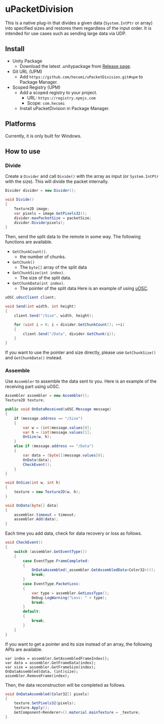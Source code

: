 uPacketDivision
===============

This is a native plug-in that divides a given data (`System.IntPtr` or array) into specified sizes and restores them regardless of the input order. It is intended for use cases such as sending large data via UDP.

Install
-------

- Unity Package
  - Download the latest .unitypackage from [Release page](https://github.com/hecomi/uPacketDivision/releases).
- Git URL (UPM)
  - Add `https://github.com/hecomi/uPacketDivision.git#upm` to Package Manager.
- Scoped Registry (UPM)
  - Add a scoped registry to your project.
    - URL: `https://registry.npmjs.com`
    - Scope: `com.hecomi`
  - Install uPacketDivision in Package Manager.

Platforms
---------

Currently, it is only built for Windows.

How to use
----------

### Divide

Create a `Divider` and call `Divide()` with the array as input (or `System.IntPtr` with the size). This will divide the packet internally.

```cs
Divider divider = new Divider();

void Divide()
{
    Texture2D image;
    var pixels = image.GetPixels32();
    divider.maxPacketSize = packetSize;
    divider.Divide(pixels);
}
```

Then, send the split data to the remote in some way. The following functions are available.
- `GetChunkCount()`.
  - the number of chunks.
- `GetChunk()`
  - The `byte[]` array of the split data
- `GetChunkSize(int index)`.
  - The size of the split data.
- `GetChunkData(int index)`.
  - The pointer of the split data
Here is an example of using [uOSC](https://github.com/hecomi/uOSC).

```cs
uOSC.uOscClient client;

void Send(int width, int height)
{
    client.Send("/Size", width, height);

    for (uint i = 0; i < divider.GetChunkCount(); ++i)
    {
        client.Send("/Data", divider.GetChunk(i));
    }
}
```

If you want to use the pointer and size directly, please use `GetChunkSize()` and `GetChunkData()` instead.

### Assemble

Use `Assembler` to assemble the data sent to you. Here is an example of the receiving part using uOSC.

```cs
Assembler assembler = new Assembler();
Texture2D texture;

public void OnDataReceived(uOSC.Message message)
{
    if (message.address == "/Size")
    {
        var w = (int)message.values[0];
        var h = (int)message.values[1];
        OnSize(w, h);
    }
    else if (message.address == "/Data")
    {
        var data = (byte[])message.values[0];
        OnData(data);
        CheckEvent();
    }
}

void OnSize(int w, int h)
{
    texture = new Texture2D(w, h);
}

void OnData(byte[] data)
{
    assembler.timeout = timeout;
    assembler.Add(data);
}
```

Each time you add data, check for data recovery or loss as follows.

```cs
void CheckEvent()
{
    switch (assembler.GetEventType())
    {
        case EventType.FrameCompleted:
        {
            OnDataAssembled(_assembler.GetAssembledData<Color32>());
            break;
        }
        case EventType.PacketLoss:
        {
            var type = assembler.GetLossType();
            Debug.LogWarning("Loss: " + type);
            break;
        }
        default:
        {
            break;
        }
    }
}
```

If you want to get a pointer and its size instead of an array, the following APIs are available.

```
var index = assembler.GetAssembledFrameIndex();
var data = assembler.GetFrameData(index);
var size = assembler.GetFrameSize(index);
OnDataAssembled(data, (int)size);
assembler.RemoveFrame(index);
```

Then, the data reconstruction will be completed as follows.

```cs
void OnDataAssembled(Color32[] pixels)
{
    texture.SetPixels32(pixels);
    texture.Apply();
    GetComponent<Renderer>().material.mainTexture = _texture;
}
```
